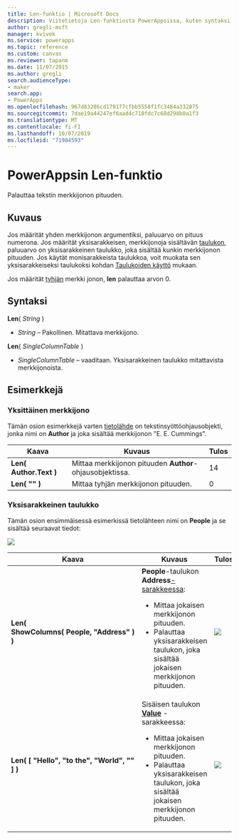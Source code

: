 ```yaml
---
title: Len-funktio | Microsoft Docs
description: Viitetietoja Len-funktiosta PowerAppsissa, kuten syntaksi ja esimerkit
author: gregli-msft
manager: kvivek
ms.service: powerapps
ms.topic: reference
ms.custom: canvas
ms.reviewer: tapanm
ms.date: 11/07/2015
ms.author: gregli
search.audienceType:
- maker
search.app:
- PowerApps
ms.openlocfilehash: 967d83286cd179177cfbb5558f1fc3484a332875
ms.sourcegitcommit: 7dae19a44247ef6aad4c718fdc7c68d298b0a1f3
ms.translationtype: MT
ms.contentlocale: fi-FI
ms.lasthandoff: 10/07/2019
ms.locfileid: "71984593"
---
```

# <a name="len-function-in-powerapps"></a>PowerAppsin Len-funktio
Palauttaa tekstin merkkijonon pituuden.

## <a name="description"></a>Kuvaus
Jos määrität yhden merkkijonon argumentiksi, paluuarvo on pituus numerona.  Jos määrität yksisarakkeisen, merkkijonoja sisältävän [taulukon](../working-with-tables.md), paluuarvo on yksisarakkeinen taulukko, joka sisältää kunkin merkkijonon pituuden. Jos käytät monisarakkeista taulukkoa, voit muokata sen yksisarakkeiseksi taulukoksi kohdan [Taulukoiden käyttö](../working-with-tables.md) mukaan.

Jos määrität [tyhjän](function-isblank-isempty.md) merkki jonon, **len** palauttaa arvon 0.

## <a name="syntax"></a>Syntaksi
**Len**( *String* )

* *String* – Pakollinen. Mitattava merkkijono.

**Len**( *SingleColumnTable* )

* *SingleColumnTable* – vaaditaan. Yksisarakkeinen taulukko mitattavista merkkijonoista.

## <a name="examples"></a>Esimerkkejä
### <a name="single-string"></a>Yksittäinen merkkijono
Tämän osion esimerkkejä varten [tietolähde](../working-with-data-sources.md) on tekstinsyöttöohjausobjekti, jonka nimi on **Author** ja joka sisältää merkkijonon "E. E. Cummings".

| Kaava | Kuvaus | Tulos |
| --- | --- | --- |
| **Len( Author.Text )** |Mittaa merkkijonon pituuden **Author**-ohjausobjektissa. |14 |
| **Len( "" )** |Mittaa tyhjän merkkijonon pituuden. |0 |

### <a name="single-column-table"></a>Yksisarakkeinen taulukko
Tämän osion ensimmäisessä esimerkissä tietolähteen nimi on **People** ja se sisältää seuraavat tiedot:

![](media/function-len/people-table.png)

| Kaava | Kuvaus | Tulos |
| --- | --- | --- |
| **Len( ShowColumns(&nbsp;People,&nbsp;"Address"&nbsp;) )** |**People**-taulukon **Address**[-sarakkeessa](../working-with-tables.md#columns):<br><ul><li>Mittaa jokaisen merkkijonon pituuden.</li><li>Palauttaa yksisarakkeisen taulukon, joka sisältää jokaisen merkkijonon pituuden.</li> |<style> img { max-width: none } </style> ![](media/function-len/people-table-len.png) |
| **Len( [ "Hello", "to the", "World", "" ] )** |Sisäisen taulukon **[Value](function-value.md)** -sarakkeessa:<br><ul><li>Mittaa jokaisen merkkijonon pituuden.</li><li>Palauttaa yksisarakkeisen taulukon, joka sisältää jokaisen merkkijonon pituuden.</li> |![](media/function-len/people-table-len-inline.png) |

